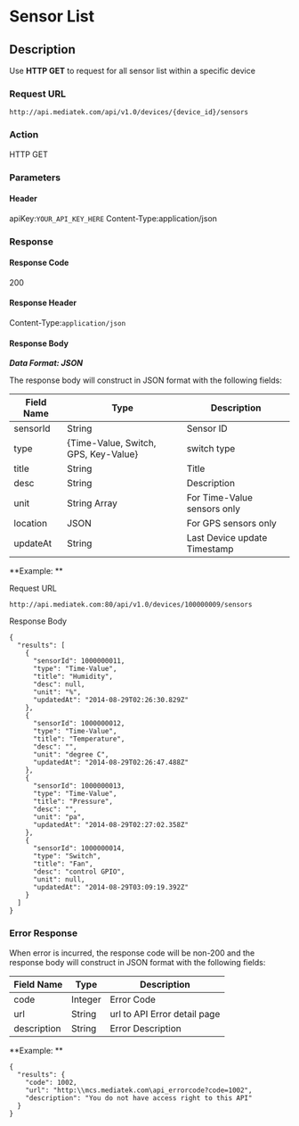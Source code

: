 # Sensor List

## Description

Use **HTTP GET** to request for all sensor list within a specific device

### Request URL

```
http://api.mediatek.com/api/v1.0/devices/{device_id}/sensors
```

### Action
HTTP GET

### Parameters

#### Header

apiKey:`YOUR_API_KEY_HERE`
Content-Type:application/json

### Response

#### Response Code
200

#### Response Header

Content-Type:`application/json`
#### Response Body

***Data Format: JSON***

The response body will construct in JSON format with the following fields:

| Field Name | Type |Description|
| --- | --- | --- |
| sensorId | String | Sensor ID |
| type | {Time-Value, Switch, GPS, Key-Value} | switch type |
| title | String | Title |
| desc | String | Description |
| unit | String Array | For Time-Value sensors only|
| location | JSON | For GPS sensors only |
| updateAt | String | Last Device update Timestamp |

**Example: **

Request URL
```
http://api.mediatek.com:80/api/v1.0/devices/100000009/sensors
```
Response Body

```
{
  "results": [
    {
      "sensorId": 1000000011,
      "type": "Time-Value",
      "title": "Humidity",
      "desc": null,
      "unit": "%",
      "updatedAt": "2014-08-29T02:26:30.829Z"
    },
    {
      "sensorId": 1000000012,
      "type": "Time-Value",
      "title": "Temperature",
      "desc": "",
      "unit": "degree C",
      "updatedAt": "2014-08-29T02:26:47.488Z"
    },
    {
      "sensorId": 1000000013,
      "type": "Time-Value",
      "title": "Pressure",
      "desc": "",
      "unit": "pa",
      "updatedAt": "2014-08-29T02:27:02.358Z"
    },
    {
      "sensorId": 1000000014,
      "type": "Switch",
      "title": "Fan",
      "desc": "control GPIO",
      "unit": null,
      "updatedAt": "2014-08-29T03:09:19.392Z"
    }
  ]
}
```

### Error Response

When error is incurred, the response code will be non-200 and the response body will construct in JSON format with the following fields:

| Field Name | Type |Description|
| --- | --- | --- |
| code | Integer | Error Code |
| url | String | url to API Error detail page |
| description | String | Error Description |

**Example: **
```
{
  "results": {
    "code": 1002,
    "url": "http:\\mcs.mediatek.com\api_errorcode?code=1002",
    "description": "You do not have access right to this API"
  }
}
```
